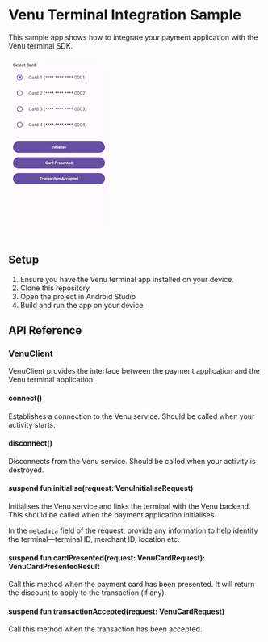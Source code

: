 # Venu Terminal Integration Sample

This sample app shows how to integrate your payment application with the Venu terminal SDK.

![Screenshot of the sample app](screenshot.png)

## Setup

1. Ensure you have the Venu terminal app installed on your device.
2. Clone this repository
3. Open the project in Android Studio
4. Build and run the app on your device

## API Reference

### VenuClient

VenuClient provides the interface between the payment application and the Venu terminal application.

#### connect()
Establishes a connection to the Venu service. Should be called when your activity starts.

#### disconnect()
Disconnects from the Venu service. Should be called when your activity is destroyed.

#### suspend fun initialise(request: VenuInitialiseRequest)
Initialises the Venu service and links the terminal with the Venu backend. This should be called when
the payment application initialises.

In the `metadata` field of the request, provide any information to help identify the terminal—terminal ID, merchant ID, location etc.

#### suspend fun cardPresented(request: VenuCardRequest): VenuCardPresentedResult
Call this method when the payment card has been presented. It will return the discount to apply to the transaction (if any).

#### suspend fun transactionAccepted(request: VenuCardRequest)
Call this method when the transaction has been accepted.
